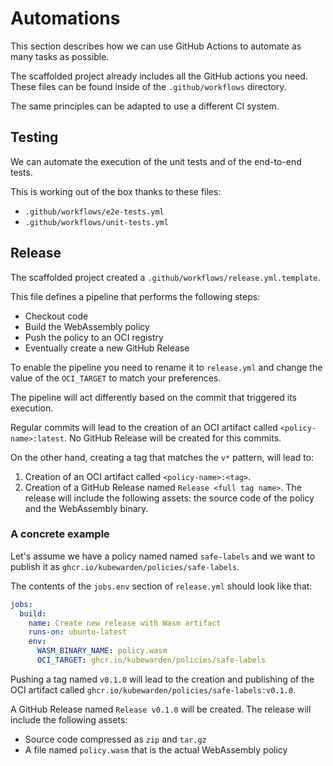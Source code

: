 # Automations

This section describes how we can use GitHub Actions to automate as many tasks
as possible.

The scaffolded project already includes all the GitHub actions you need.
These files can be found inside of the `.github/workflows` directory.

The same principles can be adapted to use a different CI system.

## Testing

We can automate the execution of the unit tests and of the end-to-end tests.

This is working out of the box thanks to these files:

  * `.github/workflows/e2e-tests.yml`
  * `.github/workflows/unit-tests.yml`

## Release

The scaffolded project created a `.github/workflows/release.yml.template`.

This file defines a pipeline that performs the following steps:

  * Checkout code
  * Build the WebAssembly policy
  * Push the policy to an OCI registry
  * Eventually create a new GitHub Release

To enable the pipeline you need to rename it to `release.yml` and change the
value of the `OCI_TARGET` to match your preferences.

The pipeline will act differently based on the commit that triggered its execution.

Regular commits will lead to the creation of an OCI artifact called `<policy-name>:latest`.
No GitHub Release will be created for this commits.

On the other hand, creating a tag that matches the `v*` pattern, will lead
to:

1. Creation of an OCI artifact called `<policy-name>:<tag>`.
1. Creation of a GitHub Release named `Release <full tag name>`. The release
  will include the following assets: the source code of the policy and the WebAssembly
  binary.

### A concrete example

Let's assume we have a policy named named `safe-labels` and we want to publish
it as `ghcr.io/kubewarden/policies/safe-labels`.

The contents of the `jobs.env` section of `release.yml` should look like that:

```yaml
jobs:
  build:
    name: Create new release with Wasm artifact
    runs-on: ubuntu-latest
    env:
      WASM_BINARY_NAME: policy.wasm
      OCI_TARGET: ghcr.io/kubewarden/policies/safe-labels
```

Pushing a tag named `v0.1.0` will lead to the creation and publishing of the
OCI artifact called `ghcr.io/kubewarden/policies/safe-labels:v0.1.0`.

A GitHub Release named `Release v0.1.0` will be created. The release will
include the following assets:

* Source code compressed as `zip` and `tar.gz`
* A file named `policy.wasm` that is the actual WebAssembly policy
